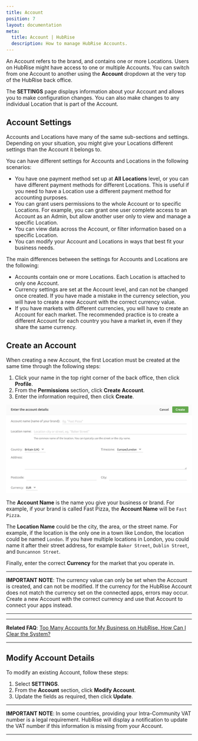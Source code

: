 ```yaml
---
title: Account
position: 7
layout: documentation
meta:
  title: Account | HubRise
  description: How to manage HubRise Accounts.
---
```


An Account refers to the brand, and contains one or more Locations. Users on HubRise might have access to one or multiple Accounts. You can switch from one Account to another using the **Account** dropdown at the very top of the HubRise back office.

The **SETTINGS** page displays information about your Account and allows you to make configuration changes.
You can also make changes to any individual Location that is part of the Account.

## Account Settings

Accounts and Locations have many of the same sub-sections and settings. Depending on your situation, you might give your Locations different settings than the Account it belongs to.

You can have different settings for Accounts and Locations in the following scenarios:

- You have one payment method set up at **All Locations** level, or you can have different payment methods for different Locations.
  This is useful if you need to have a Location use a different payment method for accounting purposes.
- You can grant users permissions to the whole Account or to specific Locations.
  For example, you can grant one user complete access to an Account as an Admin, but allow another user only to view and manage a specific Location.
- You can view data across the Account, or filter information based on a specific Location.
- You can modify your Account and Locations in ways that best fit your business needs.

The main differences between the settings for Accounts and Locations are the following:

- Accounts contain one or more Locations. Each Location is attached to only one Account.
- Currency settings are set at the Account level, and can not be changed once created. If you have made a mistake in the currency selection, you will have to create a new Account with the correct currency value.
- If you have markets with different currencies, you will have to create an Account for each market. The recommended practice is to create a different Account for each country you have a market in, even if they share the same currency.

## Create an Account

When creating a new Account, the first Location must be created at the same time through the following steps:

1. Click your name in the top right corner of the back office, then click **Profile**.
2. From the **Permissions** section, click **Create Account**.
3. Enter the information required, then click **Create**.

![Create an account on HubRise](./images/064-2x-create-account.png)

The **Account Name** is the name you give your business or brand. For example, if your brand is called Fast Pizza, the **Account Name** will be `Fast Pizza`.

The **Location Name** could be the city, the area, or the street name. For example, if the location is the only one in a town like London, the location could be named `London`. If you have multiple locations in London, you could name it after their street address, for example `Baker Street`, `Dublin Street`, and `Duncannon Street`.

Finally, enter the correct **Currency** for the market that you operate in.

---

**IMPORTANT NOTE**: The currency value can only be set when the Account is created, and can not be modified. If the currency for the HubRise Account does not match the currency set on the connected apps, errors may occur. Create a new Account with the correct currency and use that Account to connect your apps instead.

---

---

**Related FAQ**: [Too Many Accounts for My Business on HubRise. How Can I Clear the System?](/docs/faqs/how-can-i-clear-accounts/)

---

## Modify Account Details

To modify an existing Account, follow these steps:

1. Select **SETTINGS**.
2. From the **Account** section, click **Modify Account**.
3. Update the fields as required, then click **Update**.

---

**IMPORTANT NOTE**: In some countries, providing your Intra-Community VAT number is a legal requirement. HubRise will display a notification to update the VAT number if this information is missing from your Account.

---
